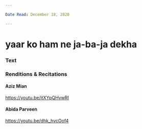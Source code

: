 ```yaml
---

Date Read: December 18, 2020

---
```


# yaar ko ham ne ja-ba-ja dekha

### Text
### Renditions & Recitations

#### Aziz Mian

https://youtu.be/itXYpQHywRI

#### Abida Parveen

https://youtu.be/dhk_hvcOof4

